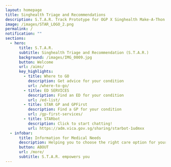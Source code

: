 ```yaml
---
layout: homepage
title: Singhealth Triage and Recommendations
description: S.T.A.R. Track Prototype for OGP X Singhealth Make-A-Thon
image: /images/STAR_LOGO_2.png
permalink: /
notification: ""
sections:
  - hero:
      title: S.T.A.R.
      subtitle: Singhealth Triage and Recommendation (S.T.A.R.)
      background: /images/IMG_0009.jpg
      button: Welcome
      url: /aims/
      key_highlights:
        - title: Where to GO
          description: Get advice for your condition
          url: /where-to-go/
        - title: ED SERVICES
          description: Find an ED for your condition
          url: /ed-list/
        - title: STAR GP and GPFirst
          description: Find a GP for your condition
          url: /gp-first-services/
        - title: STARbot
          description: Click to start chatting!
          url: https://adm.vica.gov.sg/sharing/starbot-1udmxx
  - infobar:
      title: Information for Medical Needs
      description: Helping you to choose the right care option for your acute illness.
      button: ABOUT
      url: /more/
      subtitle: S.T.A.R. empowers you
---
```


